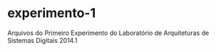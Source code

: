 experimento-1
=============

Arquivos do Primeiro Experimento do Laboratório de Arquiteturas de Sistemas Digitais 2014.1
